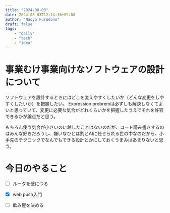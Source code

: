 ```yaml
---
title: "2024-08-03"
date: 2024-08-03T12:14:16+09:00
author: "Naoya Furudono"
draft: false
tags:
    - "daily"
    - "tech"
    - "idea"
---
```


# 事業むけ事業向けなソフトウェアの設計について

ソフトウェアを設計するときにはどこを変えやすくしたいか（どんな変更をしやすくしたいか）を把握したい。
Expression probremは必ずしも解決しなくてよいと思っていて、変更に必要な気合がどれくらいかを把握したうえでそれを許容できるかが論点だと思う。

もちろん使う気合が小さいのに越したことはないのだが、コード読み書きするのはみんな好きだろうし、嫌いなひとは割とAIに任せられる世の中なのだから、小手先のテクニックでなんでもできる設計とかにしておくうまみはあまりないと思う。

# 今日のやること

- [ ] ルータを壁につる
- [x] web push入門
- [ ] 飲み屋を決める



